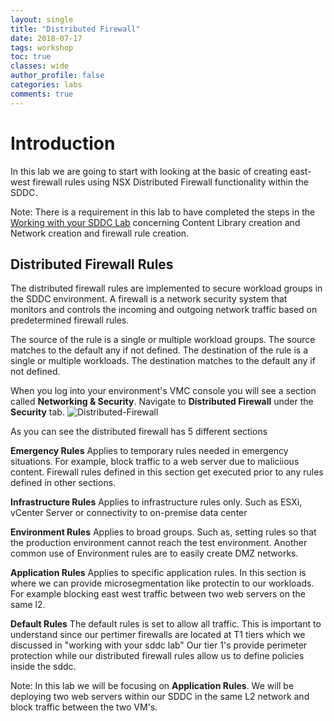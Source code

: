 ```yaml
---
layout: single
title: "Distributed Firewall"
date: 2018-07-17
tags: workshop
toc: true
classes: wide
author_profile: false
categories: labs
comments: true
---
```

# Introduction

In this lab we are going to start with looking at the basic of creating east-west firewall rules using NSX Distributed Firewall functionality within the SDDC. 

Note: There is a requirement in this lab to have completed the steps in the [Working with your SDDC Lab](https://vmc-field-team.github.io/labs-partner/working-with-sddc-partner-lab/) concerning Content Library creation and Network creation and firewall rule creation.

## Distributed Firewall Rules

The distributed firewall rules are implemented to secure workload groups in the SDDC environment. A firewall is a network security system that monitors and controls the incoming and outgoing network traffic based on predetermined firewall rules.

The source of the rule is a single or multiple workload groups. The source matches to the default any if not defined. The destination of the rule is a single or multiple workloads. The destination matches to the default any if not defined.

When you log into your environment's VMC console you will see a section called **Networking & Security**. Navigate to **Distributed Firewall** under the **Security** tab.
    ![Distributed-Firewall](https://s3-us-west-2.amazonaws.com/partner-workshop-screenshots/distributed-firewall-01.jpg)

As you can see the distributed firewall has 5 different sections

**Emergency Rules** Applies to temporary rules needed in emergency situations. For example, block traffic to a web server due to maliciious content. Firewall rules defined in this section get executed prior to any rules defined in other sections. 

**Infrastructure Rules** Applies to infrastructure rules only. Such as ESXi, vCenter Server or connectivity to on-premise data center 

**Environment Rules** Applies to broad groups. Such as, setting rules so that the production environment cannot reach the test environment. Another common use of Environment rules are to easily create DMZ networks. 

**Application Rules** Applies to specific application rules. In this section is where we can provide microsegmentation like protectin to our workloads. For example blocking east west traffic between two web servers on the same l2. 

**Default Rules** The default rules is set to allow all traffic. This is important to understand since our pertimer firewalls are located at T1 tiers which we discussed in "working with your sddc lab" Our tier 1's provide perimeter protection while our distributed firewall rules allow us to define policies inside the sddc. 

Note: In this lab we will be focusing on **Application Rules**. We will be deploying two web servers within our SDDC in the same L2 network and block traffic between the two VM's. 
